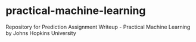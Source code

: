 # practical-machine-learning
Repository for Prediction Assignment Writeup - Practical Machine Learning by Johns Hopkins University
